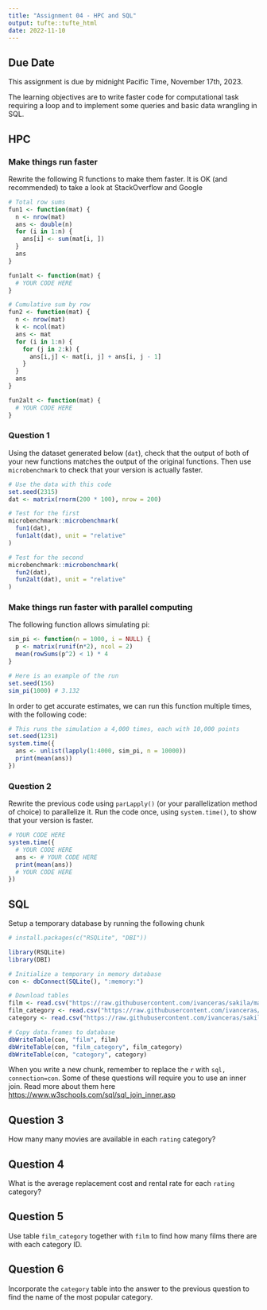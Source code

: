 ```yaml
---
title: "Assignment 04 - HPC and SQL"
output: tufte::tufte_html
date: 2022-11-10
---
```


## Due Date

This assignment is due by midnight Pacific Time, November 17th, 2023.

The learning objectives are to write faster code for computational task requiring a loop and to implement some queries and basic data wrangling in SQL.

## HPC

### Make things run faster
Rewrite the following R functions to make them faster. It is OK (and recommended) to take a look at StackOverflow and Google


```r
# Total row sums
fun1 <- function(mat) {
  n <- nrow(mat)
  ans <- double(n) 
  for (i in 1:n) {
    ans[i] <- sum(mat[i, ])
  }
  ans
}

fun1alt <- function(mat) {
  # YOUR CODE HERE
}

# Cumulative sum by row
fun2 <- function(mat) {
  n <- nrow(mat)
  k <- ncol(mat)
  ans <- mat
  for (i in 1:n) {
    for (j in 2:k) {
      ans[i,j] <- mat[i, j] + ans[i, j - 1]
    }
  }
  ans
}

fun2alt <- function(mat) {
  # YOUR CODE HERE
}
```

### Question 1
Using the dataset generated below (`dat`), check that the output of both of your new functions matches the output of the original functions. Then use `microbenchmark` to check that your version is actually faster.


```r
# Use the data with this code
set.seed(2315)
dat <- matrix(rnorm(200 * 100), nrow = 200)

# Test for the first
microbenchmark::microbenchmark(
  fun1(dat),
  fun1alt(dat), unit = "relative"
)

# Test for the second
microbenchmark::microbenchmark(
  fun2(dat),
  fun2alt(dat), unit = "relative"
)
```


### Make things run faster with parallel computing

The following function allows simulating pi:


```r
sim_pi <- function(n = 1000, i = NULL) {
  p <- matrix(runif(n*2), ncol = 2)
  mean(rowSums(p^2) < 1) * 4
}

# Here is an example of the run
set.seed(156)
sim_pi(1000) # 3.132
```

In order to get accurate estimates, we can run this function multiple times, with the following code:


```r
# This runs the simulation a 4,000 times, each with 10,000 points
set.seed(1231)
system.time({
  ans <- unlist(lapply(1:4000, sim_pi, n = 10000))
  print(mean(ans))
})
```

### Question 2
Rewrite the previous code using `parLapply()` (or your parallelization method of choice) to parallelize it. Run the code once, using `system.time()`, to show that your version is faster.


```r
# YOUR CODE HERE
system.time({
  # YOUR CODE HERE
  ans <- # YOUR CODE HERE
  print(mean(ans))
  # YOUR CODE HERE
})
```

## SQL

Setup a temporary database by running the following chunk


```r
# install.packages(c("RSQLite", "DBI"))

library(RSQLite)
library(DBI)

# Initialize a temporary in memory database
con <- dbConnect(SQLite(), ":memory:")

# Download tables
film <- read.csv("https://raw.githubusercontent.com/ivanceras/sakila/master/csv-sakila-db/film.csv")
film_category <- read.csv("https://raw.githubusercontent.com/ivanceras/sakila/master/csv-sakila-db/film_category.csv")
category <- read.csv("https://raw.githubusercontent.com/ivanceras/sakila/master/csv-sakila-db/category.csv")

# Copy data.frames to database
dbWriteTable(con, "film", film)
dbWriteTable(con, "film_category", film_category)
dbWriteTable(con, "category", category)
```

When you write a new chunk, remember to replace the `r` with `sql, connection=con`. Some of these questions will require you to use an inner join. Read more about them here https://www.w3schools.com/sql/sql_join_inner.asp

## Question 3

How many many movies are available in each `rating` category?

## Question 4

What is the average replacement cost and rental rate for each `rating` category?

## Question 5

Use table `film_category` together with `film` to find how many films there are with each category ID.

## Question 6

Incorporate the `category` table into the answer to the previous question to find the name of the most popular category.
